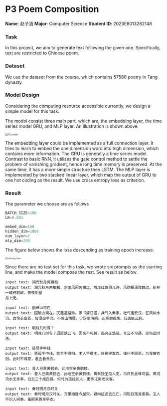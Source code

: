 # P3 Poem Composition

**Name**: 赵子涵
**Major**: Computer Science
**Student ID**: 2023E8013282148

### Task

In this project, we aim to generate text following the given one. Specifically, text are restricted to Chinese poem.

### Dataset

We use the dataset from the course, which contains 57580 poetry in Tang dynasty.

### Model Design

Considering the computing resource accessible currently, we design a simple model for this task.

The model consist three main part, which are, the embedding layer, the time series model GRU, and MLP layer. An illustration is shown above.

<img src="C:\Users\vv\Desktop\Archives\Master\Deep Learning\Projects\P3 Poem Composition\doc\pic\P3_model.png" alt="P3_model" style="zoom:50%;" />

The embedding layer could be implemented as a full connection layer. It tries to learn to embed the one dimension word into high dimension, which contains more information. The GRU is generally a time series model. Contrast to basic RNN, it utilizes the gate control method to settle the problem of vanishing gradient, hence long time memory is preserved. At the same time, it has a more simple structure then LSTM. The MLP layer is implemented by two stacked linear layer, which map the output of GRU to one hot coding as the result. We use cross entropy loss as criterion.

### Result

The parameter we choose are as follows

```python
BATCH_SIZE=100
LR=0.001

embed_dim=100
hidden_dim=1000
num_layer=2
mlp_dim=200
```

The figure below shows the loss descending as training epoch increase.

<img src="C:\Users\vv\Desktop\Archives\Master\Deep Learning\Projects\P3 Poem Composition\doc\pic\training_loss.png" alt="training_loss" style="zoom:50%;" />

Since there are no test set for this task, we wrote six prompts as the starting line, and make the model compose the rest. See result as below.

```
input text: 湖光秋月两相和
output text: 湖光秋月两相和，水馆风闲两相过。两岸红旗俱几许，风劲银澜难数过。新杯一醆杯前醉，夜夜明星
月上无。

input text: 国破山河在
output text: 国破山河在，天涯道路赊。家书辞日诏，兵气入秦家。壮气连云汉，狂风似水流。自怜长白首，皆恨白苹洲。不羨山僧便，宁辞东海鸥。还将谢戎策，归去臥云鸥。

input text: 明月几时有？
output text: 明月几时有？迢遰楚云飞。因高不可越，孤兴正悠哉。青云不可遇，空伤此时违。

input text: 慈母手中线
output text: 慈母手中线，能令不得归。主人不得主，日夜守车衣。僮仆不顾恩，为我披衣冠。此时不得意，君去看云衣。

input text: 昔人已乘黄鹤去，此地空余黄鹤楼。
output text: 昔人已乘黄鹤去，此地空余黄鹤楼。青林独坐见人吏，白日到此难可留。黄河流水无多事，白云三十成白首。何时为道经长人，更作江南老夫客。

input text: 秦时明月汉时关
output text: 秦时明月汉时关，万里相逢今屈宋。君向征途去已亡，河阳日落淮南薇。玉人不识人间事，羞把芙蓉亲早衣。
```

 